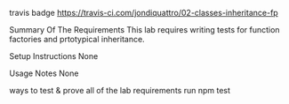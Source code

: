 travis badge
https://travis-ci.com/jondiquattro/02-classes-inheritance-fp

Summary Of The Requirements
This lab requires writing tests for function factories and prtotypical inheritance.

Setup Instructions
None

Usage Notes
None 


ways to test & prove all of the lab requirements
run npm test